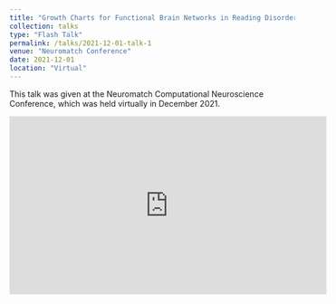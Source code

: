 ```yaml
---
title: "Growth Charts for Functional Brain Networks in Reading Disorder."
collection: talks
type: "Flash Talk"
permalink: /talks/2021-12-01-talk-1
venue: "Neuromatch Conference"
date: 2021-12-01
location: "Virtual"
---
```


This talk was given at the Neuromatch Computational Neuroscience Conference, which was held virtually in December 2021.

<center>
  <iframe width="560" 
          height="315" 
          src="https://www.youtube.com/embed/sBjV2wfFs6Q" 
          title="YouTube video player" 
          frameborder="0" 
          allow="accelerometer; autoplay; clipboard-write; encrypted-media; gyroscope; picture-in-picture; web-share" 
          allowfullscreen>
  </iframe>
</center>


